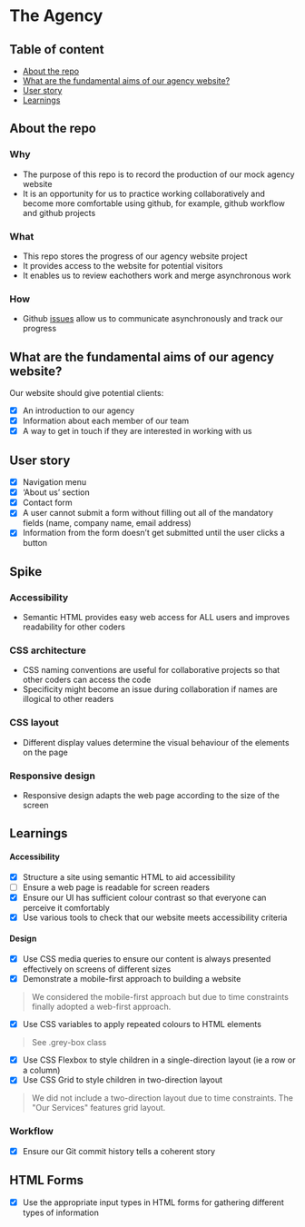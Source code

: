 # The Agency


## Table of content

- [About the repo](#about-the-repo)
- [What are the fundamental aims of our agency website?](#what-are-the-fundamental-aims-of-our-agency-website)
- [User story](#user-story)
- [Learnings](#learnings)

## About the repo

### Why
- The purpose of this repo is to record the production of our mock agency website
- It is an opportunity for us to practice working collaboratively and become more comfortable using github, for example, github workflow and github projects

### What
- This repo stores the progress of our agency website project
- It provides access to the website for potential visitors
- It enables us to review eachothers work and merge asynchronous work

### How
- Github [issues](https://github.com/fac27/agency-website/issues) allow us to communicate asynchronously and track our progress

## What are the fundamental aims of our agency website?

Our website should give potential clients:

- [x] An introduction to our agency
- [x] Information about each member of our team
- [x] A way to get in touch if they are interested in working with us

## User story

- [x] Navigation menu
- [x] ‘About us’ section
- [x] Contact form
- [x] A user cannot submit a form without filling out all of the mandatory fields (name, company name, email address)
- [x] Information from the form doesn’t get submitted until the user clicks a button

## Spike 

### Accessibility

- Semantic HTML provides easy web access for ALL users and improves readability for other coders 

### CSS architecture 

- CSS naming conventions are useful for collaborative projects so that other coders can access the code
- Specificity might become an issue during collaboration if names are illogical to other readers

### CSS layout

- Different display values determine the visual behaviour of the elements on the page

### Responsive design

- Responsive design adapts the web page according to the size of the screen

## Learnings 
#### Accessibility 
- [x] Structure a site using semantic HTML to aid accessibility
- [ ] Ensure a web page is readable for screen readers
- [x] Ensure our UI has sufficient colour contrast so that everyone can perceive it comfortably
- [x] Use various tools to check that our website meets accessibility criteria
#### Design 
- [x] Use CSS media queries to ensure our content is always presented effectively on screens of different sizes
- [x] Demonstrate a mobile-first approach to building a website
> We considered the mobile-first approach but due to time constraints finally adopted a web-first approach. 
- [x] Use CSS variables to apply repeated colours to HTML elements
> See .grey-box class
- [x] Use CSS Flexbox to style children in a single-direction layout (ie a row or a column)
- [x] Use CSS Grid to style children in two-direction layout
> We did not include a two-direction layout due to time constraints. The "Our Services" features grid layout.
### Workflow 
- [x] Ensure our Git commit history tells a coherent story

## HTML Forms 
- [x] Use the appropriate input types in HTML forms for gathering different types of information




